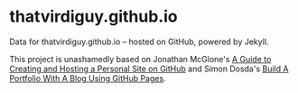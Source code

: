 # thatvirdiguy.github.io

Data for thatvirdiguy.github.io – hosted on GitHub, powered by Jekyll.

This project is unashamedly based on Jonathan McGlone's [A Guide to Creating and Hosting a Personal Site on GitHub](http://jmcglone.com/guides/github-pages/) and Simon Dosda's [Build A Portfolio With A Blog Using GitHub Pages](https://simondosda.github.io/posts/2021-09-13-blog-github-pages-1-introduction.html).

